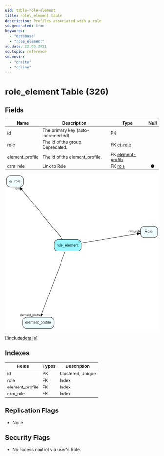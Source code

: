 ```yaml
---
uid: table-role-element
title: role\_element table
description: Profiles associated with a role
so.generated: true
keywords:
  - "database"
  - "role_element"
so.date: 22.03.2021
so.topic: reference
so.envir:
  - "onsite"
  - "online"
---
```


# role\_element Table (326)

## Fields

| Name | Description | Type | Null |
|------|-------------|------|:----:|
|id|The primary key (auto-incremented)|PK| |
|role|The id of the group. Deprecated.|FK [ej-role](ej-role.md)| |
|element\_profile|The id of the element_profile.|FK [element-profile](element-profile.md)| |
|crm\_role|Link to Role|FK [role](role.md)|&#x25CF;|


![role_element table relationship diagram](./media/role_element.png)

[!include[details](./includes/role-element.md)]

## Indexes

| Fields | Types | Description |
|--------|-------|-------------|
|id |PK |Clustered, Unique |
|role |FK |Index |
|element\_profile |FK |Index |
|crm\_role |FK |Index |

## Replication Flags

* None

## Security Flags

* No access control via user's Role.

